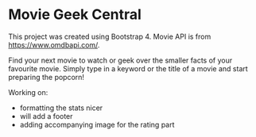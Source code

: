 # Movie Geek Central

This project was created using Bootstrap 4. Movie API is from https://www.omdbapi.com/.

Find your next movie to watch or geek over the smaller facts of your favourite movie. Simply type in a keyword or the title of a movie and start preparing the popcorn!


Working on:
- formatting the stats nicer
- will add a footer
- adding accompanying image for the rating part
